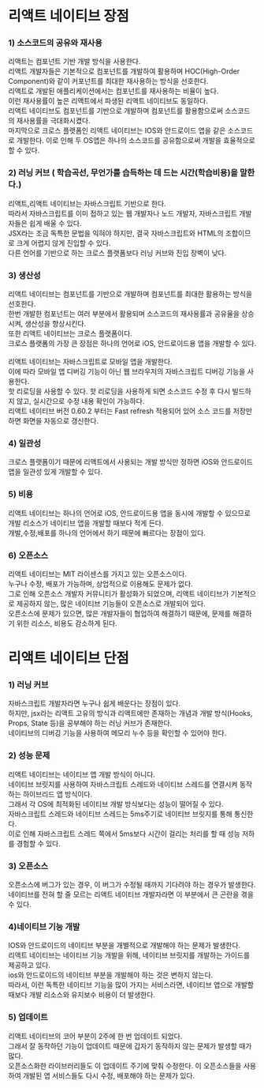 # 리액트 네이티브 장점
### 1) 소스코드의 공유와 재사용
리액트는 컴포넌트 기반 개발 방식을 사용한다.<br>
리액트 개발자들은 기본적으로 컴포넌트를 개발하여 활용하며 HOC(High-Order Component)와 같이 커포넌트를 최대한 재사용하는 방식을 선호한다.<br>
리액트로 개발된 애플리케이션에서는 컴포넌트를 재사용하는 비율이 높다.<br>
이런 재사용률이 높은 리액트에서 파생된 리액트 네이티브도 동일하다.<br>
리액트 네이티브도 컴포넌트를 기반으로 개발하며 컴포넌트를 활용함으로써 소스코드의 재사용률을 극대화시켰다.<br>
마지막으로 크로스 플랫폼인 리액트 네이티브는 IOS와 안드로이드 앱을 같은 소스코드로 개발한다. 이로 인해 두 OS앱은 하나의 소스코드를 공유함으로써 개발을 효율적으로 할 수 있다.<br>

### 2) 러닝 커브 ( 학습곡선, 무언가를 습득하는 데 드는 시간(학습비용)을 말한다.)
리액트,리액트 네이티브는 자바스크립트 기반으로 한다.<br>
따라서 자바스크립트를 이미 접하고 있는 웹 개발자나 노드 개발자, 자바스크립트 개발자들은 쉽게 배울 수 있다.<br>
JSX라는 조금 독특한 문법을 익혀야 하지만, 결국 자바스크립트와 HTML의 조합이므로 크게 어렵지 않게 진입할 수 있다.<br>
다른 언어를 기반으로 하는 크로스 플랫폼보다 러닝 커브와 진입 장벽이 낮다.<br>


### 3) 생산성
리액트 네이티브는 컴포넌트를 기반으로 개발하며 컴포넌트를 최대한 활용하는 방식을 선호한다.<br>
한번 개발한 컴포넌트는 여러 부분에서 활용되며 소스코드의 재사용률과 공유율을 상승시켜, 생산성을 향상시킨다.<br>
또한 리액트 네이티브는 크로스 플랫폼이다.<br>
크로스 플랫폼의 가장 큰 장점은 하나의 언어로 iOS, 안드로이드용 앱을 개발할 수 있다.<br>
<br>
리액트 네이티브는 자바스크립트로 모바일 앱을 개발한다. <br>
이에 따라 모바일 앱 디버깅 기능이 아닌 웹 브라우저의 자바스크립트 디버깅 기능을 사용한다.<br>
핫 리로딩을 사용할 수 있다. 핫 리로딩을 사용하게 되면 소스코드 수정 후 다시 빌드하지 않고, 실시간으로 수정 내용 확인이 가능하다.<br>
리액트 네이티브 버전 0.60.2 부터는 Fast refresh 적용되어 있어 소스 코드를 저장만 하면 화면을 자동으로 갱신한다.<br>

### 4) 일관성
크로스 플랫폼이기 때문에 리액트에서 사용되는 개발 방식만 정하면 iOS와 안드로이드 앱을 일관성 있게 개발할 수 있다.<br>

### 5) 비용
리액트 네이티브는 하나의 언어로 iOS, 안드로이드용 앱을 동시에 개발할 수 있으므로 개발 리소스가 네이티브 앱을 개발할 때보다 적게 든다.<br>
개발,수정,배포를 하나의 언어에서 하기 때문에 빠르다는 장점이 있다.<br>

### 6) 오픈소스
리액트 네이티브는 MIT 라이센스를 가지고 있는 오픈소스이다.<br>
누구나 수정, 배포가 가능하며, 상업적으로 이용해도 문제가 없다.<br>
그로 인해 오픈소스 개발자 커뮤니티가 활성화가 되었으며, 리액트 네이티브가 기본적으로 제공하지 않는, 많은 네이티브 기능들이 오픈소스로 개발되어 있다.<br>
오픈소스에 문제가 있으면, 많은 개발자들이 협업하여 해결하기 때문에, 문제를 해결하기 위한 리소스, 비용도 감소하게 된다.<br>


# 리액트 네이티브 단점
### 1) 러닝 커브
자바스크립트 개발자라면 누구나 쉽게 배운다는 장점이 있다.<br> 
하지만, jsx라는 리액트 고유의 방식과 리액트에만 존재하는 개념과 개발 방식(Hooks, Props, State 등)을 공부해야 하는 러닝 커브가 존재한다.<br>
네이티브의 디버깅 기능을 사용하여 메모리 누수 등을 확인할 수 있어야 한다.<br>

### 2) 성능 문제
리액트 네이티브는 네이티브 앱 개발 방식이 아니다.<br>
네이티브 브릿지를 사용하여 자바스크립트 스레드와 네이티브 스레드를 연결시켜 동작하는 하이브리드 앱 방식이다.<br>
그래서 각 OS에 최적화된 네이티브 개발 방식보다는 성능이 떨어질 수 있다.<br>
자바스크립트 스레드와 네이티브 스레드는 5ms주기로 네이티브 브릿지를 통해 통신한다.<br>
이로 인해 자바스크립트 스레드 쪽에서 5ms보다 시간이 걸리는 처리를 할 때 성능 저하를 경험할 수 있다.<br>

### 3) 오픈소스
오픈소스에 버그가 있는 경우, 이 버그가 수정될 때까지 기다려야 하는 경우가 발생한다.<br>
네이티브를 전혀 할 줄 모르는 리액트 네이티브 개발자라면 이 부분에서 큰 곤란을 겪을 수 있다.<br>

### 4)네이티브 기능 개발
IOS와 안드로이드의 네이티브 부분을 개별적으로 개발해야 하는 문제가 발생한다.<br>
리액트 네이티브는 네이티브 기능 개발을 위해, 네이티브 브릿지를 개발하는 가이드를 제공하고 있다.<br>
ios와 안드로이드의 네이티브 부분을 개발해야 하는 것은 변하지 않는다.<br>
따라서, 이런 독특한 네이티브 기능을 많이 가지는 서비스라면, 네이티브 앱으로 개발할 때보다 개발 리소스와 유지보수 비용이 더 발생한다.<br>

### 5) 업데이트
리액트 네이티브의 코어 부분이 2주에 한 번 업데이트 되었다.<br>
그래서 잘 동작하던 기능이 업데이트 때문에 갑자기 동작하지 않는 문제가 발생할 때가 많다.<br>
오픈소스화한 라이브러리들도 이 업데이트 주기에 맞춰 수정한다. 이 오픈소스들을 사용하여 개발된 앱 서비스들도 다시 수정, 배포해야 하는 문제가 있다.<br>
